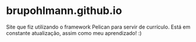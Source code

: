 # brupohlmann.github.io

Site que fiz utilizando o framework Pelican para servir de currículo.
Está em constante atualização, assim como meu aprendizado! :)
